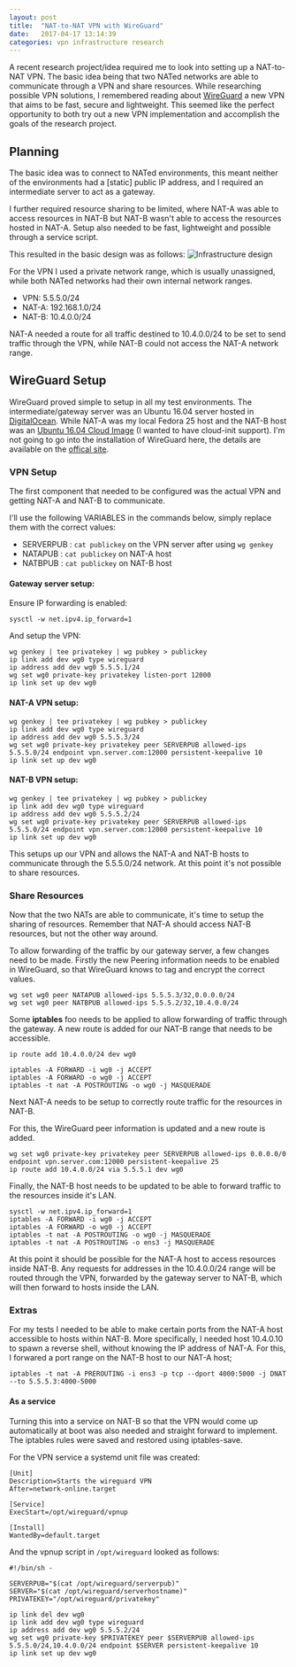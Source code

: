 ```yaml
---
layout: post
title:  "NAT-to-NAT VPN with WireGuard"
date:   2017-04-17 13:14:39
categories: vpn infrastructure research
---
```


A recent research project/idea required me to look into setting up a NAT-to-NAT VPN. The basic idea being that two NATed networks are able to communicate through a VPN and share resources. While researching possible VPN solutions, I remembered reading about [WireGuard](https://wireguard.io) a new VPN that aims to be fast, secure and lightweight. This seemed like the perfect opportunity to both try out a new VPN implementation and accomplish the goals of the research project.

## Planning

The basic idea was to connect to NATed environments, this meant neither of the environments had a [static] public IP address, and I required an intermediate server to act as a gateway.

I further required resource sharing to be limited, where NAT-A was able to access resources in NAT-B but NAT-B wasn't able to access the resources hosted in NAT-A. Setup also needed to be fast, lightweight and possible through a service script.

This resulted in the basic design was as follows:
![Infrastructure design](/assets/wireguard_vpn_setup.png)

For the VPN I used a private network range, which is usually unassigned, while both NATed networks had their own internal network ranges.

* VPN: 5.5.5.0/24
* NAT-A: 192.168.1.0/24
* NAT-B: 10.4.0.0/24

NAT-A needed a route for all traffic destined to 10.4.0.0/24 to be set to send traffic through the VPN, while NAT-B could not access the NAT-A network range.

## WireGuard Setup

WireGuard proved simple to setup in all my test environments. The intermediate/gateway server was an Ubuntu 16.04 server hosted in [DigitalOcean](https://digitalocean.com). While NAT-A was my local Fedora 25 host and the NAT-B host was an [Ubuntu 16.04 Cloud Image](https://cloud-images.ubuntu.com/xenial/) (I wanted to have cloud-init support). I'm not going to go into the installation of WireGuard here, the details are available on the [offical site](https://www.wireguard.io/install/).

### VPN Setup

The first component that needed to be configured was the actual VPN and getting NAT-A and NAT-B to communicate.

I'll use the following VARIABLES in the commands below, simply replace them with the correct values:

* SERVERPUB : ```cat publickey``` on the VPN server after using ```wg genkey```
* NATAPUB : ```cat publickey``` on NAT-A host
* NATBPUB : ```cat publickey``` on NAT-B host

#### Gateway server setup:

Ensure IP forwarding is enabled:

```
sysctl -w net.ipv4.ip_forward=1
```

And setup the VPN:
```
wg genkey | tee privatekey | wg pubkey > publickey
ip link add dev wg0 type wireguard
ip address add dev wg0 5.5.5.1/24
wg set wg0 private-key privatekey listen-port 12000
ip link set up dev wg0
```

#### NAT-A VPN setup:

```
wg genkey | tee privatekey | wg pubkey > publickey
ip link add dev wg0 type wireguard
ip address add dev wg0 5.5.5.3/24
wg set wg0 private-key privatekey peer SERVERPUB allowed-ips 5.5.5.0/24 endpoint vpn.server.com:12000 persistent-keepalive 10
ip link set up dev wg0
```

#### NAT-B VPN setup:

```
wg genkey | tee privatekey | wg pubkey > publickey
ip link add dev wg0 type wireguard
ip address add dev wg0 5.5.5.2/24
wg set wg0 private-key privatekey peer SERVERPUB allowed-ips 5.5.5.0/24 endpoint vpn.server.com:12000 persistent-keepalive 10
ip link set up dev wg0
```

This setups up our VPN and allows the NAT-A and NAT-B hosts to communicate through the 5.5.5.0/24 network. At this point it's not possible to share resources.

### Share Resources

Now that the two NATs are able to communicate, it's time to setup the sharing of resources. Remember that NAT-A should access NAT-B resources, but not the other way around.

To allow forwarding of the traffic by our gateway server, a few changes need to be made. Firstly the new Peering information needs to be enabled in WireGuard, so that WireGuard knows to tag and encrypt the correct values.

```
wg set wg0 peer NATAPUB allowed-ips 5.5.5.3/32,0.0.0.0/24
wg set wg0 peer NATBPUB allowed-ips 5.5.5.2/32,10.4.0.0/24
```

Some **iptables** foo needs to be applied to allow forwarding of traffic through the gateway. A new route is added for our NAT-B range that needs to be accessible.

```
ip route add 10.4.0.0/24 dev wg0

iptables -A FORWARD -i wg0 -j ACCEPT
iptables -A FORWARD -o wg0 -j ACCEPT
iptables -t nat -A POSTROUTING -o wg0 -j MASQUERADE
```

Next NAT-A needs to be setup to correctly route traffic for the resources in NAT-B.

For this, the WireGuard peer information is updated and a new route is added.

```
wg set wg0 private-key privatekey peer SERVERPUB allowed-ips 0.0.0.0/0 endpoint vpn.server.com:12000 persistent-keepalive 25
ip route add 10.4.0.0/24 via 5.5.5.1 dev wg0
```

Finally, the NAT-B host needs to be updated to be able to forward traffic to the resources inside it's LAN.

```
sysctl -w net.ipv4.ip_forward=1
iptables -A FORWARD -i wg0 -j ACCEPT
iptables -A FORWARD -o wg0 -j ACCEPT
iptables -t nat -A POSTROUTING -o wg0 -j MASQUERADE
iptables -t nat -A POSTROUTING -o ens3 -j MASQUERADE
```

At this point it should be possible for the NAT-A host to access resources inside NAT-B. Any requests for addresses in the 10.4.0.0/24 range will be routed through the VPN, forwarded by the gateway server to NAT-B, which will then forward to hosts inside the LAN.

### Extras

For my tests I needed to be able to make certain ports from the NAT-A host accessible to hosts within NAT-B. More specifically, I needed host 10.4.0.10 to spawn a reverse shell, without knowing the IP address of NAT-A. For this, I forwared a port range on the NAT-B host to our NAT-A host;

```
iptables -t nat -A PREROUTING -i ens3 -p tcp --dport 4000:5000 -j DNAT --to 5.5.5.3:4000-5000
```

#### As a service

Turning this into a service on NAT-B so that the VPN would come up automatically at boot was also needed and straight forward to implement. The iptables rules were saved and restored using iptables-save.

For the VPN service a systemd unit file was created:

```
[Unit]
Description=Starts the wireguard VPN
After=network-online.target

[Service]
ExecStart=/opt/wireguard/vpnup

[Install]
WantedBy=default.target
```

And the vpnup script in ```/opt/wireguard``` looked as follows:

```
#!/bin/sh -

SERVERPUB="$(cat /opt/wireguard/serverpub)"
SERVER="$(cat /opt/wireguard/serverhostname)"
PRIVATEKEY="/opt/wireguard/privatekey"

ip link del dev wg0
ip link add dev wg0 type wireguard
ip address add dev wg0 5.5.5.2/24
wg set wg0 private-key $PRIVATEKEY peer $SERVERPUB allowed-ips 5.5.5.0/24,10.4.0.0/24 endpoint $SERVER persistent-keepalive 10
ip link set up dev wg0
```
